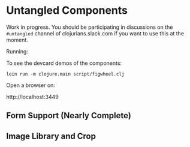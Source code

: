 # Untangled Components

Work in progress. You should be participating in discussions on the 
`#untangled` channel of clojurians.slack.com if you want to use this
at the moment.

Running:

To see the devcard demos of the components:

```
lein run -m clojure.main script/figwheel.clj
```

Open a browser on:

http://localhost:3449

## Form Support (Nearly Complete)

## Image Library and Crop

